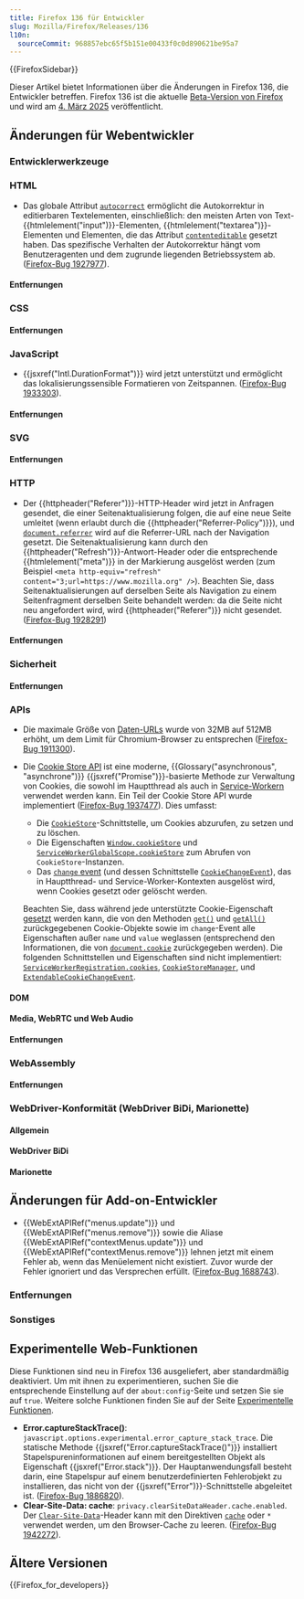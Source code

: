 ```yaml
---
title: Firefox 136 für Entwickler
slug: Mozilla/Firefox/Releases/136
l10n:
  sourceCommit: 968857ebc65f5b151e00433f0c0d890621be95a7
---
```


{{FirefoxSidebar}}

Dieser Artikel bietet Informationen über die Änderungen in Firefox 136, die Entwickler betreffen. Firefox 136 ist die aktuelle [Beta-Version von Firefox](https://www.mozilla.org/en-US/firefox/channel/desktop/#beta) und wird am [4. März 2025](https://whattrainisitnow.com/release/?version=136) veröffentlicht.

## Änderungen für Webentwickler

### Entwicklerwerkzeuge

### HTML

- Das globale Attribut [`autocorrect`](/de/docs/Web/HTML/Global_attributes/autocorrect) ermöglicht die Autokorrektur in editierbaren Textelementen, einschließlich: den meisten Arten von Text-{{htmlelement("input")}}-Elementen, {{htmlelement("textarea")}}-Elementen und Elementen, die das Attribut [`contenteditable`](/de/docs/Web/HTML/Global_attributes/contenteditable) gesetzt haben. Das spezifische Verhalten der Autokorrektur hängt vom Benutzeragenten und dem zugrunde liegenden Betriebssystem ab. ([Firefox-Bug 1927977](https://bugzil.la/1927977)).

#### Entfernungen

### CSS

#### Entfernungen

### JavaScript

- {{jsxref("Intl.DurationFormat")}} wird jetzt unterstützt und ermöglicht das lokalisierungssensible Formatieren von Zeitspannen. ([Firefox-Bug 1933303](https://bugzil.la/1933303)).

#### Entfernungen

### SVG

#### Entfernungen

### HTTP

- Der {{httpheader("Referer")}}-HTTP-Header wird jetzt in Anfragen gesendet, die einer Seitenaktualisierung folgen, die auf eine neue Seite umleitet (wenn erlaubt durch die {{httpheader("Referrer-Policy")}}), und [`document.referrer`](/de/docs/Web/API/Document/referrer) wird auf die Referrer-URL nach der Navigation gesetzt.
  Die Seitenaktualisierung kann durch den {{httpheader("Refresh")}}-Antwort-Header oder die entsprechende {{htmlelement("meta")}} in der Markierung ausgelöst werden (zum Beispiel `<meta http-equiv="refresh" content="3;url=https://www.mozilla.org" />`).
  Beachten Sie, dass Seitenaktualisierungen auf derselben Seite als Navigation zu einem Seitenfragment derselben Seite behandelt werden: da die Seite nicht neu angefordert wird, wird {{httpheader("Referer")}} nicht gesendet.
  ([Firefox-Bug 1928291](https://bugzil.la/1928291))

#### Entfernungen

### Sicherheit

#### Entfernungen

### APIs

- Die maximale Größe von [Daten-URLs](/de/docs/Web/URI/Schemes/data) wurde von 32MB auf 512MB erhöht, um dem Limit für Chromium-Browser zu entsprechen ([Firefox-Bug 1911300](https://bugzil.la/1911300)).
- Die [Cookie Store API](/de/docs/Web/API/Cookie_Store_API) ist eine moderne, {{Glossary("asynchronous", "asynchrone")}} {{jsxref("Promise")}}-basierte Methode zur Verwaltung von Cookies, die sowohl im Hauptthread als auch in [Service-Workern](/de/docs/Web/API/Service_Worker_API) verwendet werden kann.
  Ein Teil der Cookie Store API wurde implementiert ([Firefox-Bug 1937477](https://bugzil.la/1937477)). Dies umfasst:

  - Die [`CookieStore`](/de/docs/Web/API/CookieStore)-Schnittstelle, um Cookies abzurufen, zu setzen und zu löschen.
  - Die Eigenschaften [`Window.cookieStore`](/de/docs/Web/API/Window/cookieStore) und [`ServiceWorkerGlobalScope.cookieStore`](/de/docs/Web/API/ServiceWorkerGlobalScope/cookieStore) zum Abrufen von `CookieStore`-Instanzen.
  - Das [`change` event](/de/docs/Web/API/CookieStore/change_event) (und dessen Schnittstelle [`CookieChangeEvent`](/de/docs/Web/API/CookieChangeEvent)), das in Hauptthread- und Service-Worker-Kontexten ausgelöst wird, wenn Cookies gesetzt oder gelöscht werden.

  Beachten Sie, dass während jede unterstützte Cookie-Eigenschaft [gesetzt](/de/docs/Web/API/CookieStore/get) werden kann, die von den Methoden [`get()`](/de/docs/Web/API/CookieStore/get) und [`getAll()`](/de/docs/Web/API/CookieStore/getAll) zurückgegebenen Cookie-Objekte sowie im `change`-Event alle Eigenschaften außer `name` und `value` weglassen (entsprechend den Informationen, die von [`document.cookie`](/de/docs/Web/API/Document/cookie) zurückgegeben werden).
  Die folgenden Schnittstellen und Eigenschaften sind nicht implementiert: [`ServiceWorkerRegistration.cookies`](/de/docs/Web/API/ServiceWorkerRegistration/cookies), [`CookieStoreManager`](/de/docs/Web/API/CookieStoreManager), und [`ExtendableCookieChangeEvent`](/de/docs/Web/API/ExtendableCookieChangeEvent).

#### DOM

#### Media, WebRTC und Web Audio

#### Entfernungen

### WebAssembly

#### Entfernungen

### WebDriver-Konformität (WebDriver BiDi, Marionette)

#### Allgemein

#### WebDriver BiDi

#### Marionette

## Änderungen für Add-on-Entwickler

- {{WebExtAPIRef("menus.update")}} und {{WebExtAPIRef("menus.remove")}} sowie die Aliase {{WebExtAPIRef("contextMenus.update")}} und {{WebExtAPIRef("contextMenus.remove")}} lehnen jetzt mit einem Fehler ab, wenn das Menüelement nicht existiert. Zuvor wurde der Fehler ignoriert und das Versprechen erfüllt. ([Firefox-Bug 1688743](https://bugzil.la/1688743)).

### Entfernungen

### Sonstiges

## Experimentelle Web-Funktionen

Diese Funktionen sind neu in Firefox 136 ausgeliefert, aber standardmäßig deaktiviert. Um mit ihnen zu experimentieren, suchen Sie die entsprechende Einstellung auf der `about:config`-Seite und setzen Sie sie auf `true`. Weitere solche Funktionen finden Sie auf der Seite [Experimentelle Funktionen](/de/docs/Mozilla/Firefox/Experimental_features).

- **Error.captureStackTrace()**: `javascript.options.experimental.error_capture_stack_trace`.
  Die statische Methode {{jsxref("Error.captureStackTrace()")}} installiert Stapelspureninformationen auf einem bereitgestellten Objekt als Eigenschaft {{jsxref("Error.stack")}}.
  Der Hauptanwendungsfall besteht darin, eine Stapelspur auf einem benutzerdefinierten Fehlerobjekt zu installieren, das nicht von der {{jsxref("Error")}}-Schnittstelle abgeleitet ist.
  ([Firefox-Bug 1886820](https://bugzil.la/1886820)).
- **Clear-Site-Data: cache**: `privacy.clearSiteDataHeader.cache.enabled`.
  Der [`Clear-Site-Data`](/de/docs/Web/HTTP/Headers/Clear-Site-Data)-Header kann mit den Direktiven [`cache`](/de/docs/Web/HTTP/Headers/Clear-Site-Data#cache) oder `*` verwendet werden, um den Browser-Cache zu leeren.
  ([Firefox-Bug 1942272](https://bugzil.la/1942272)).

## Ältere Versionen

{{Firefox_for_developers}}
